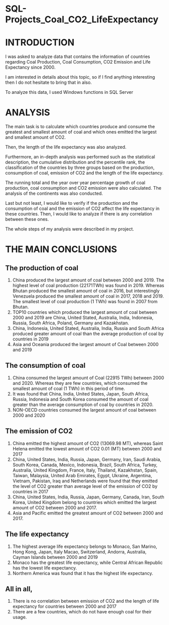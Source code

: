 # SQL-Projects_Coal_CO2_LifeExpectancy

# INTRODUCTION

I was asked to analyze data that contains the information of countries regarding Coal Production, Coal Consumption, CO2 Emission and Life Expectancy since 2000.

I am interested in details about this topic, so if I find anything interesting then I do not hesitate to bring that in also. 

To analyze this data, I used Windows functions in SQL Server 

# ANALYSIS

The main task is to calculate which countries produce and consume the greatest and smallest amount of coal and which ones emitted the largest and smallest amount of CO2. 

Then, the length of the life expectancy was also analyzed.

Furthermore, an in-depth analysis was performed such as the statistical description, the cumulative distribution and the percentile rank, the classification of the countries by three groups based on the production, consumption of coal, emission of CO2 and the length of the life expectancy.

The running total and the year over year percentage growth of coal production, coal consumption and CO2 emission were also calculated. 
The analysis of the continents was also conducted.

Last but not least, I would like to verify if the production and the consumption of coal and the emission of CO2 affect the life expectancy in these countries. 
Then, I would like to analyze if there is any correlation between these ones.

The whole steps of my analysis were described in my project.

# THE MAIN CONCLUSIONS

## The production of coal
1.	China produced the largest amount of coal between 2000 and 2019. The highest level of coal production (22171TWh) was found in 2019. Whereas Bhutan produced the smallest amount of coal in 2016, but interestingly Venezuela produced the smallest amount of coal in 2017, 2018 and 2019. The smallest level of coal production (1 TWh) was found in 2007 from Bhutan.  
2.	TOP10 countries which produced the largest amount of coal between 2000 and 2019 are China, United Stated, Australia, India, Indonesia, Russia, South Africa, Poland, Germany and Kazakhstan. 
3.	China, Indonesia, United Stated, Australia, India, Russia and South Africa produced greater amount of coal than the average production of coal by countries in 2019
4.	Asia and Oceania produced the largest amount of Coal between 2000 and 2019

## The consumption of coal
1.	China consumed the largest amount of Coal (22915 TWh) between 2000 and 2020. Whereas they are few countries, which consumed the smallest amount of coal (1 TWh) in this period of time.
2.	It was found that China, India, United States, Japan, South Africa, Russia, Indonesia and South Korea consumed the amount of coal greater than the average consumption of coal by countries in 2020.  
3.	NON-OECD countries consumed the largest amount of coal between 2000 and 2020

## The emission of CO2
1.	China emitted the highest amount of CO2 (13069.98 MT), whereas Saint Helena emitted the lowest amount of CO2 0.01 (MT) between 2000 and 2017
2.	China, United States, India, Russia, Japan, Germany, Iran, Saudi Arabia, South Korea, Canada, Mexico, Indonesia, Brazil, South Africa, Turkey, Australia, United Kingdom, France, Italy, Thailand, Kazakhstan, Spain, Taiwan, Malaysia, United Arab Emirates, Egypt, Ukraine, Argentina, Vietnam, Pakistan, Iraq and Netherlands were found that they emitted the level of CO2 greater than average level of the emission of CO2 by countries in 2017
3.	China, United States, India, Russia, Japan, Germany, Canada, Iran, South Korea, United Kingdom belong to countries which emitted the largest amount of CO2 between 2000 and 2017.
4.	Asia and Pacific emitted the greatest amount of CO2 between 2000 and 2017.

## The life expectancy
1.	The highest average life expectancy belongs to Monaco, San Marino, Hong Kong, Japan, Italy Macao, Switzerland, Andorra, Australia, Cayman Islands between 2000 and 2019
2.	Monaco has the greatest life expectancy, while Central African Republic has the lowest life expectancy.
3.	Northern America was found that it has the highest life expectancy.

## All in all,
1.	There is no correlation between emission of CO2 and the length of life expectancy for countries between 2000 and 2017
2.	There are a few countries, which do not have enough coal for their usage.
